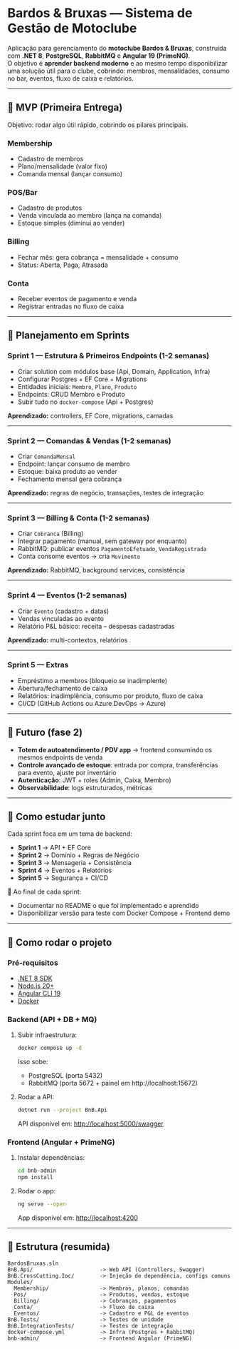 # Bardos & Bruxas — Sistema de Gestão de Motoclube

Aplicação para gerenciamento do **motoclube Bardos & Bruxas**, construída com **.NET 8**, **PostgreSQL**, **RabbitMQ** e **Angular 19 (PrimeNG)**.  
O objetivo é **aprender backend moderno** e ao mesmo tempo disponibilizar uma solução útil para o clube, cobrindo: membros, mensalidades, consumo no bar, eventos, fluxo de caixa e relatórios.

---

## 🎯 MVP (Primeira Entrega)

Objetivo: rodar algo útil rápido, cobrindo os pilares principais.

### **Membership**
- Cadastro de membros  
- Plano/mensalidade (valor fixo)  
- Comanda mensal (lançar consumo)  

### **POS/Bar**
- Cadastro de produtos  
- Venda vinculada ao membro (lança na comanda)  
- Estoque simples (diminui ao vender)  

### **Billing**
- Fechar mês: gera cobrança = mensalidade + consumo  
- Status: Aberta, Paga, Atrasada  

### **Conta**
- Receber eventos de pagamento e venda  
- Registrar entradas no fluxo de caixa  

---

## 📅 Planejamento em Sprints

### **Sprint 1 — Estrutura & Primeiros Endpoints (1-2 semanas)**
- Criar solution com módulos base (Api, Domain, Application, Infra)  
- Configurar Postgres + EF Core + Migrations  
- Entidades iniciais: `Membro`, `Plano`, `Produto`  
- Endpoints: CRUD Membro e Produto  
- Subir tudo no `docker-compose` (Api + Postgres)  

**Aprendizado:** controllers, EF Core, migrations, camadas  

---

### **Sprint 2 — Comandas & Vendas (1-2 semanas)**
- Criar `ComandaMensal`  
- Endpoint: lançar consumo de membro  
- Estoque: baixa produto ao vender  
- Fechamento mensal gera cobrança  

**Aprendizado:** regras de negócio, transações, testes de integração  

---

### **Sprint 3 — Billing & Conta (1-2 semanas)**
- Criar `Cobranca` (Billing)  
- Integrar pagamento (manual, sem gateway por enquanto)  
- RabbitMQ: publicar eventos `PagamentoEfetuado`, `VendaRegistrada`  
- Conta consome eventos → cria `Movimento`  

**Aprendizado:** RabbitMQ, background services, consistência  

---

### **Sprint 4 — Eventos (1-2 semanas)**
- Criar `Evento` (cadastro + datas)  
- Vendas vinculadas ao evento  
- Relatório P&L básico: receita – despesas cadastradas  

**Aprendizado:** multi-contextos, relatórios  

---

### **Sprint 5 — Extras**
- Empréstimo a membros (bloqueio se inadimplente)  
- Abertura/fechamento de caixa  
- Relatórios: inadimplência, consumo por produto, fluxo de caixa  
- CI/CD (GitHub Actions ou Azure DevOps → Azure)  

---

## 🔮 Futuro (fase 2)

- **Totem de autoatendimento / PDV app** → frontend consumindo os mesmos endpoints de venda  
- **Controle avançado de estoque**: entrada por compra, transferências para evento, ajuste por inventário  
- **Autenticação**: JWT + roles (Admin, Caixa, Membro)  
- **Observabilidade**: logs estruturados, métricas  

---

## 📖 Como estudar junto

Cada sprint foca em um tema de backend:

- **Sprint 1** → API + EF Core  
- **Sprint 2** → Domínio + Regras de Negócio  
- **Sprint 3** → Mensageria + Consistência  
- **Sprint 4** → Eventos + Relatórios  
- **Sprint 5** → Segurança + CI/CD  

📌 Ao final de cada sprint:  
- Documentar no README o que foi implementado e aprendido  
- Disponibilizar versão para teste com Docker Compose + Frontend demo  

---

## 🚀 Como rodar o projeto

### Pré-requisitos
- [.NET 8 SDK](https://dotnet.microsoft.com/)  
- [Node.js 20+](https://nodejs.org/)  
- [Angular CLI 19](https://angular.dev/)  
- [Docker](https://www.docker.com/)  

### Backend (API + DB + MQ)
1. Subir infraestrutura:
   ```bash
   docker compose up -d
   ```
   Isso sobe:
   - PostgreSQL (porta 5432)
   - RabbitMQ (porta 5672 + painel em http://localhost:15672)

2. Rodar a API:
   ```bash
   dotnet run --project BnB.Api
   ```
   API disponível em: [http://localhost:5000/swagger](http://localhost:5000/swagger)  

### Frontend (Angular + PrimeNG)
1. Instalar dependências:
   ```bash
   cd bnb-admin
   npm install
   ```

2. Rodar o app:
   ```bash
   ng serve --open
   ```
   App disponível em: [http://localhost:4200](http://localhost:4200)

---

## 📂 Estrutura (resumida)

```
BardosBruxas.sln
BnB.Api/                     -> Web API (Controllers, Swagger)
BnB.CrossCutting.Ioc/        -> Injeção de dependência, configs comuns
Modules/
  Membership/                -> Membros, planos, comandas
  Pos/                       -> Produtos, vendas, estoque
  Billing/                   -> Cobranças, pagamentos
  Conta/                     -> Fluxo de caixa
  Eventos/                   -> Cadastro e P&L de eventos
BnB.Tests/                   -> Testes de unidade
BnB.IntegrationTests/        -> Testes de integração
docker-compose.yml           -> Infra (Postgres + RabbitMQ)
bnb-admin/                   -> Frontend Angular (PrimeNG)
```

